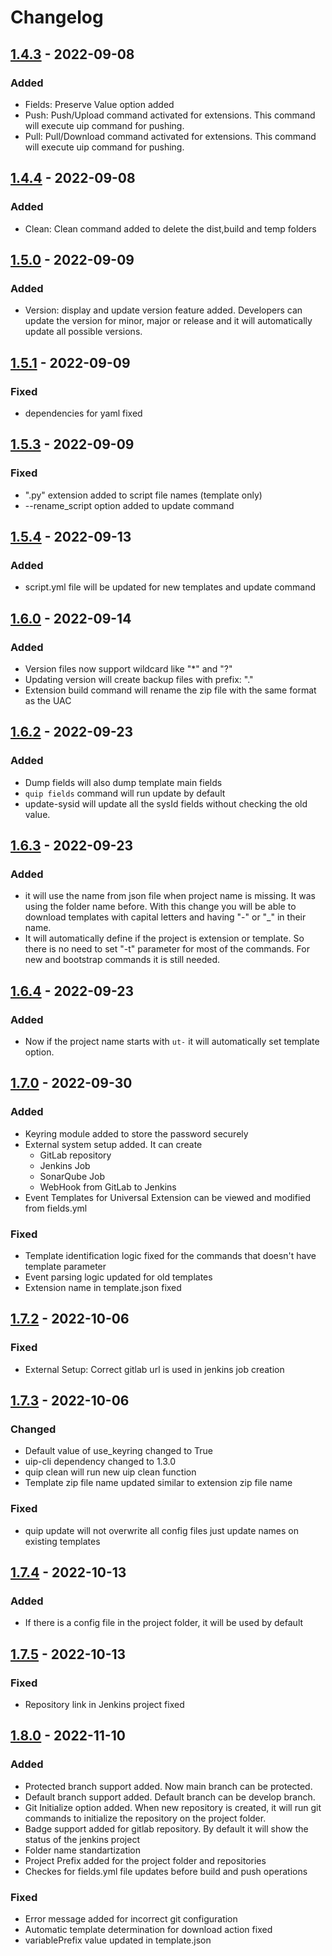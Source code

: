# Changelog

## [1.4.3] - 2022-09-08
### Added
- Fields: Preserve Value option added
- Push: Push/Upload command activated for extensions. This command will execute uip command for pushing.
- Pull: Pull/Download command activated for extensions. This command will execute uip command for pushing.

## [1.4.4] - 2022-09-08
### Added
- Clean: Clean command added to delete the dist,build and temp folders

## [1.5.0] - 2022-09-09
### Added
- Version: display and update version feature added. Developers can update the version for minor, major or release 
           and it will automatically update all possible versions.

## [1.5.1] - 2022-09-09
### Fixed
- dependencies for yaml fixed

## [1.5.3] - 2022-09-09
### Fixed
- ".py" extension added to script file names (template only)
- --rename_script option added to update command

## [1.5.4] - 2022-09-13
[1.5.4]: https://pypi.org/project/quip-cli/1.5.4/
### Added
- script.yml file will be updated for new templates and update command

## [1.6.0] - 2022-09-14
[1.6.0]: https://pypi.org/project/quip-cli/1.6.0/
### Added
- Version files now support wildcard like "*" and "?"
- Updating version will create backup files with prefix: "." 
- Extension build command will rename the zip file with the same format as the UAC

## [1.6.2] - 2022-09-23
[1.6.2]: https://pypi.org/project/quip-cli/1.6.2/
### Added
- Dump fields will also dump template main fields
- `quip fields` command will run update by default
- update-sysid will update all the sysId fields without checking the old value.

## [1.6.3] - 2022-09-23
[1.6.3]: https://pypi.org/project/quip-cli/1.6.3/
### Added
- it will use the name from json file when project name is missing. It
was using the folder name before. With this change you will be
able to download templates with capital letters and having "-"
or "_" in their name.
- It will automatically define if the project is extension or template.
So there is no need to set "-t" parameter for most of the commands.
For new and bootstrap commands it is still needed.

## [1.6.4] - 2022-09-23
[1.6.4]: https://pypi.org/project/quip-cli/1.6.4/
### Added
- Now if the project name starts with `ut-` it will automatically set
template option.

## [1.7.0] - 2022-09-30
[1.7.0]: https://pypi.org/project/quip-cli/1.7.0/
### Added
- Keyring module added to store the password securely
- External system setup added. It can create 
    * GitLab repository
    * Jenkins Job
    * SonarQube Job
    * WebHook from GitLab to Jenkins
- Event Templates for Universal Extension can be viewed and modified from fields.yml

### Fixed
- Template identification logic fixed for the commands that doesn't have template parameter
- Event parsing logic updated for old templates
- Extension name in template.json fixed

## [1.7.2] - 2022-10-06
[1.7.2]: https://pypi.org/project/quip-cli/1.7.2/
### Fixed
- External Setup: Correct gitlab url is used in jenkins job creation


## [1.7.3] - 2022-10-06
[1.7.3]: https://pypi.org/project/quip-cli/1.7.3/
### Changed
- Default value of use_keyring changed to True
- uip-cli dependency changed to 1.3.0
- quip clean will run new uip clean function
- Template zip file name updated similar to extension zip file name
### Fixed
- quip update will not overwrite all config files just update names on existing templates

## [1.7.4] - 2022-10-13
[1.7.4]: https://pypi.org/project/quip-cli/1.7.4/
### Added
- If there is a config file in the project folder, it will be used by default

## [1.7.5] - 2022-10-13
[1.7.5]: https://pypi.org/project/quip-cli/1.7.5/
### Fixed
- Repository link in Jenkins project fixed

## [1.8.0] - 2022-11-10
[1.8.0]: https://pypi.org/project/quip-cli/1.8.0/
### Added
- Protected branch support added. Now main branch can be protected.
- Default branch support added. Default branch can be develop branch.
- Git Initialize option added. When new repository is created, it will run git commands to initialize the repository on the project folder.
- Badge support added for gitlab repository. By default it will show the status of the jenkins project
- Folder name standartization
- Project Prefix added for the project folder and repositories
- Checkes for fields.yml file updates before build and push operations
### Fixed
- Error message added for incorrect git configuration
- Automatic template determination for download action fixed
- variablePrefix value updated in template.json

[1.4.3]: https://pypi.org/project/quip-cli/1.4.3/
[1.4.4]: https://pypi.org/project/quip-cli/1.4.4/
[1.5.0]: https://pypi.org/project/quip-cli/1.5.0/
[1.5.1]: https://pypi.org/project/quip-cli/1.5.1/
[1.5.3]: https://pypi.org/project/quip-cli/1.5.3/
